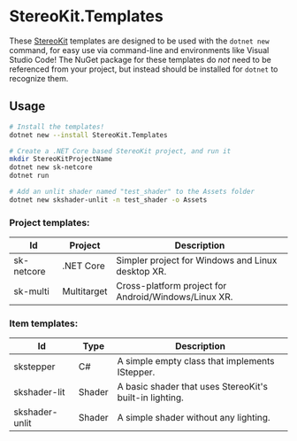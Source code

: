 # StereoKit.Templates

These [StereoKit](https://stereokit.net) templates are designed to be used with the `dotnet new` command, for easy use via command-line and environments like Visual Studio Code! The NuGet package for these templates do _not_ need to be referenced from your project, but instead should be installed for `dotnet` to recognize them.

## Usage

```bash
# Install the templates!
dotnet new --install StereoKit.Templates

# Create a .NET Core based StereoKit project, and run it
mkdir StereoKitProjectName
dotnet new sk-netcore
dotnet run

# Add an unlit shader named "test_shader" to the Assets folder
dotnet new skshader-unlit -n test_shader -o Assets
```

### Project templates:

|Id        |Project    | Description                                        |
|----------|-----------|----------------------------------------------------|
|sk-netcore|.NET Core  |Simpler project for Windows and Linux desktop XR.   |
|sk-multi  |Multitarget|Cross-platform project for Android/Windows/Linux XR.|

### Item templates:

|Id            |Type  | Description                                           |
|--------------|------|-------------------------------------------------------|
|skstepper     |C#    |A simple empty class that implements IStepper.         |
|skshader-lit  |Shader|A basic shader that uses StereoKit's built-in lighting.|
|skshader-unlit|Shader|A simple shader without any lighting.                  |